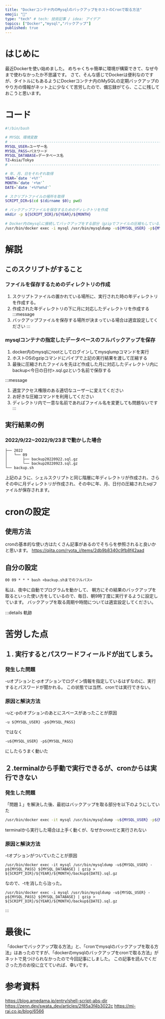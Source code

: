 ```yaml
---
title: "Dockerコンテナ内のMysqlのバックアップをホストのCronで取る方法"
emoji: "🐳"
type: "tech" # tech: 技術記事 / idea: アイデア
topics: ["Docker","mysql","バックアップ"]
published: true
---
```


# はじめに
最近Dockerを使い始めました。
めちゃくちゃ簡単に環境が構築できて、なぜ今まで使わなかったか不思議です。
さて、そんな感じでDockerは便利なのですが、タイトルにもあるようにDockerコンテナ内のMySQLの定期バックアップのやり方の情報がネット上に少なくて苦労したので、備忘録がてら、ここに残しておこうと思います。

# コード
```bash:backup.sh
#!/bin/bash

# MYSQL 環境変数
# ---------------------------------------------------------------------------------
MYSQL_USER=ユーザー名
MYSQL_PASS=パスワード
MYSQL_DATABASE=データベース名
TZ=Asia/Tokyo
# ---------------------------------------------------------------------------------

# 年、月、日をそれぞれ取得
YEAR=`date '+%Y'`
MONTH=`date '+%m'`
DATE=`date '+%Y%m%d'`

# スクリプトファイルの場所を取得
SCRIPT_DIR=$(cd $(dirname $0); pwd)

# バックアップファイルを保存するためのディレクトリを作成
mkdir -p ${SCRIPT_DIR}/${YEAR}/${MONTH}
                                               
# Docker内のmysqlに接続してバックアップをする部分（gzipでファイルの圧縮もしている）
/usr/bin/docker exec -i mysql /usr/bin/mysqldump -u${MYSQL_USER} -p${MYSQL_PASS} ${MYSQL_DATABASE} | gzip > ${SCRIPT_DIR}/${YEAR}/${MONTH}/backup${DATE}.sql.gz
```
# 解説
## このスクリプトがすること
### ファイルを保存するためのディレクトリの作成
1. スクリプトファイルの置かれている場所に、実行された時の年ディレクトリを作成する。
2. 作成された年ディレクトリの下に月に対応したディレクトリを作成する
:::message
1. バックアップファイルを保存する場所が決まっている場合は適宜設定してください
:::  
### mysqlコンテナの指定したデータベースのフルバックアップを保存
1. docker内のmysqlにrootとしてログインしてmysqlumpコマンドを実行
2. ホストOSのgzipコマンドにパイプで上記の実行結果を渡して圧縮する
3. 最後に圧縮されたファイルを先ほど作成した月に対応したディレクトリ内にbackup<今日の日付>.sql.gzという名前で保存する
  
:::message
1. 適宜アクセス権限のある適切なユーザーに変えてください
2. お好きな圧縮コマンドを利用してください
3. ディレクトリ内で一意な名前であればファイル名を変更しても問題ないです
:::

## 実行結果の例
### 2022/9/22~2022/9/23まで動かした場合

```
├── 2022
│   └── 09
│       ├── backup20220922.sql.gz
│       └── backup20220923.sql.gz
└── backup.sh
```
上記のように、シェルスクリプトと同じ階層に年ディレクトリが作成され、さらその中に月ディレクトリが作成され、その中に年、月、日付の圧縮されたsqlファイルが保存されます。
# cronの設定
## 使用方法
cronの基本的な使い方はたくさん記事があるのでそちらを参照されると良いかと思います。
https://qiita.com/ryota_i/items/2db9b8340c9fb8f42aad

## 自分の設定
```text
00 09 * * * bash <backup.shまでのフルパス>
```
私は、夜中に自動でプログラムを動かして、 朝方にその結果のバックアップを取るといった使い方をしているので、毎日、朝9時丁度に実行するように設定しています。
バックアップを取る周期や時間については適宜設定してください。

:::details 軌跡
# 苦労した点
## １. 実行するとパスワードフィールドが出てしまう。
### 発生した問題
-uオプションと-pオプションでログイン情報を指定しているはずなのに、実行するとパスワードが聞かれる。
この状態では当然、cronでは実行できない。


### 原因と解決方法
-uと-pのオプションのあとにスペースがあったことが原因
```text:bad
-u ${MYSQL_USER} -p${MYSQL_PASS}
```
ではなく
```text:good
-u${MYSQL_USER} -p${MYSQL_PASS}
```
にしたらうまく動いた

## ２.terminalから手動で実行できるが、cronからは実行できない
### 発生した問題
「問題１」を解決した後、最初はバックアップを取る部分を以下のようにしていた
```bash
/usr/bin/docker exec -it mysql /usr/bin/mysqldump -u${MYSQL_USER} -p${MYSQL_PASS} ${MYSQL_DATABASE} | gzip > ${SCRIPT_DIR}/${YEAR}/${MONTH}/backup${DATE}.sql.gz
```
terminalから実行した場合は上手く動くが、なぜかcronだと実行されない

### 原因と解決方法
-tオプションがついていたことが原因
```text:bad
/usr/bin/docker exec -it mysql /usr/bin/mysqldump -u${MYSQL_USER} -p${MYSQL_PASS} ${MYSQL_DATABASE} | gzip > ${SCRIPT_DIR}/${YEAR}/${MONTH}/backup${DATE}.sql.gz
```
なので、-tを消したら治った。
```text:good
/usr/bin/docker exec -i mysql /usr/bin/mysqldump -u${MYSQL_USER} -p${MYSQL_PASS} ${MYSQL_DATABASE} | gzip > ${SCRIPT_DIR}/${YEAR}/${MONTH}/backup${DATE}.sql.gz
```
:::

# 最後に
「dockerでバックアップ取る方法」と、「cronでmysqlのバックアップを取る方法」はあったのですが、「dockerのmysqlのバックアップをcronで取る方法」がネットで見つけられなかったので今回記事にしました。
この記事を読んでくださった方のお役に立てていれば、幸いです。

# 参考資料
https://blog.amedama.jp/entry/shell-script-abs-dir
https://zenn.dev/swata_dev/articles/2f85a3f4b3022c
https://mi-rai.co.jp/blog/6566
